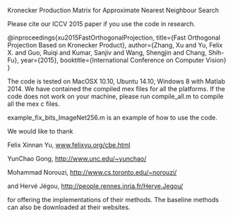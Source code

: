 Kronecker Production Matrix for Approximate Nearest Neighbour Search 

Please cite our ICCV 2015 paper if you use the code in research.

@inproceedings{xu2015FastOrthogonalProjection,
  title={Fast Orthogonal Projection Based on Kronecker Product},
  author={Zhang, Xu and Yu, Felix X. and Guo, Ruiqi and Kumar, Sanjiv and Wang, Shengjin and Chang, Shih-Fu},
  year={2015},
  booktitle={International Conference on Computer Vision}
}

The code is tested on MacOSX 10.10, Ubuntu 14.10, Windows 8 with Matlab 2014. We have contained the compiled mex files for all the platforms. If the code does not work on your machine, please run compile_all.m to compile all the mex c files.

example_fix_bits_ImageNet256.m is an example of how to use the code. 

We would like to thank 

Felix Xinnan Yu, www.felixyu.org/cbe.html

YunChao Gong, http://www.unc.edu/~yunchao/

Mohammad Norouzi, http://www.cs.toronto.edu/~norouzi/

and Hervé Jégou, http://people.rennes.inria.fr/Herve.Jegou/

for offering the implementations of their methods. The baseline methods can also be downloaded at their websites.
  
